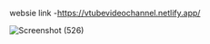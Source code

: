 websie link -https://vtubevideochannel.netlify.app/

![Screenshot (526)](https://github.com/Shubhra03/Vtube-clone/assets/112194030/8478c739-af53-4bfd-95a0-76141727973c)
